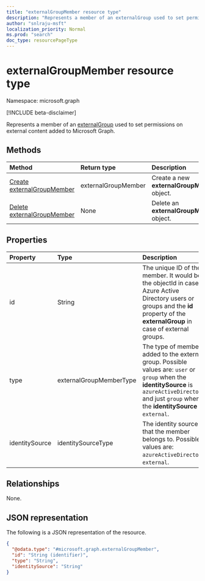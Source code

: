 ```yaml
---
title: "externalGroupMember resource type"
description: "Represents a member of an externalGroup used to set permissions on external content added to Microsoft Graph."
author: "snlraju-msft"
localization_priority: Normal
ms.prod: "search"
doc_type: resourcePageType
---
```


# externalGroupMember resource type

Namespace: microsoft.graph

[!INCLUDE beta-disclaimer]

Represents a member of an [externalGroup](externalgroup.md) used to set permissions on external content added to Microsoft Graph.

## Methods

| Method                                                              | Return type         | Description                              |
|:--------------------------------------------------------------------|:--------------------|:-----------------------------------------|
| [Create externalGroupMember](../api/externalgroup-post-members.md) | externalGroupMember | Create a new **externalGroupMember** object. |
| [Delete externalGroupMember](../api/externalgroupmember-delete.md)  | None                | Delete an **externalGroupMember** object.   |

## Properties

| Property       | Type                    | Description                                                          |
|:---------------|:------------------------|:---------------------------------------------------------------------|
| id             | String                  | The unique ID of the member. It would be the objectId in case of Azure Active Directory users or groups and the **id** property of the **externalGroup** in case of external groups.                                    |
| type           | externalGroupMemberType | The type of member added to the external group. Possible values are: `user` or `group` when the **identitySource** is `azureActiveDirectory` and just `group` when the **identitySource** is `external`. |
| identitySource | identitySourceType      | The identity source that the member belongs to. Possible values are: `azureActiveDirectory`, `external`.                                                                                         |

## Relationships

None.

## JSON representation

The following is a JSON representation of the resource.
<!-- {
  "blockType": "resource",
  "keyProperty": "id",
  "@odata.type": "microsoft.graph.externalGroupMember",
  "baseType": "",
  "openType": false
}
-->

``` json
{
  "@odata.type": "#microsoft.graph.externalGroupMember",
  "id": "String (identifier)",
  "type": "String",
  "identitySource": "String"
}
```
